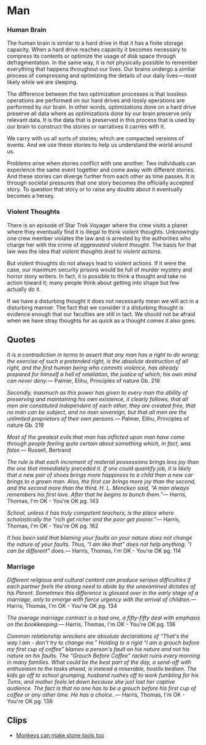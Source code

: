 Man
===

### Human Brain

The human brain is similar to a hard drive in that it has a finite storage capacity. When a hard drive reaches capacity it becomes necessary to compress its contents or optimize the usage of disk space through defragmentation. In the same way, it is not physically possible to remember everything that happens throughout our lives. Our brains undergo a similar process of compressing and optimizing the details of our daily lives — most likely while we are sleeping.

The difference between the two optimization processes is that lossless operations are performed on our hard drives and lossly operations are performed by our brain. In other words, optimizations done on a hard drive preserve all data where as optimizations done by our brain preserve only relevant data. It is the data that is preserved in this process that is used by our brain to construct the stories or narratives it carries with it.

We carry with us all sorts of stories; which are compacted versions of events. And we use these stories to help us understand the world around us.

Problems arise when stories conflict with one another. Two individuals can experience the same event together and come away with different stories. And these stories can diverge further from each other as time passes. It is through societal pressures that one story becomes the officially accepted story. To question that story or to raise any doubts about it eventually becomes a hersey.

### Violent Thoughts

There is an episode of Star Trek Voyager where the crew visits a planet where they eventually find it is illegal to think violent thoughts. Unknowingly one crew member violates the law and is arrested by the authorities who charge her with the crime of _aggravated violent thought_. The basis for that law was the idea that _violent thoughts lead to violent actions_.

But violent thoughts do not always lead to violent actions. If it were the case, our maximum security prisons would be full of murder mystery and horror story writers. In fact, it is possible to think a thought and take no action toward it; many people think about getting into shape but few actually do it.

If we have a disturbing thought it does not necessarily mean we will act in a disturbing manner. The fact that we consider it a disturbing thought is evidence enough that our faculties are still in tact. We should not be afraid when we have stray thoughts for as quick as a thought comes it also goes.

Quotes
------

<quote><cite>It is a contradiction in terms to assert that any man has a right to do wrong; the exercise of such a pretended right, is the absolute destruction of all right, and the first human being who commits violence, has already prepared for himself a hell of retailation, the justice of which, his own mind can never deny.</cite><span>— <author>Palmer, Elihu</author>, <book>Principles of nature Gb. 216</book></span></quote>

<quote><cite>Secondly, inasmuch as this power has given to every man the ability of preserving and maintaining his own existence, it clearly follows, that all men are constituted independent of each other, they are created free, that no man can be subject, and no man sovereign, but that all men are the unlimited proprietors of their own persons.</cite><span>— <author>Palmer, Elihu</author>, <book>Principles of nature Gb. 219</book></span></quote>

<quote><cite>Most of the greatest evils that man has inflicted upon man have come through people feeling quite certain about something which, in fact, was false.</cite><span>— <author>Russell, Bertrand</author></span></quote>

<quote><cite>The rule is that each increment of material possessions brings less joy than the one that immediately preceded it. If one could quantify job, it is likely that a new pair of shoes brings more happiness to a child than a new car brings to a grown man. Also, the first car brings more joy than the second, and the second more than the third. H. L. Mencken said, “A man always remembers his first love. After that he begins to bunch them.”</cite><span>— <author>Harris, Thomas</author>, <book>I'm OK - You're OK pg. 143</book></span></quote>

<quote><cite>School, unless it has truly competent teachers, is the place where scholastically the “rich get richer and the poor get poorer.”</cite><span>— <author>Harris, Thomas</author>, <book>I'm OK - You're OK pg. 162</book></span></quote>

<quote><cite>It has been said that blaming your faults on your nature does not change the nature of your faults. Thus, “I am like that” does not help anything. “I can be different” does.</cite><span>— <author>Harris, Thomas</author>, <book>I'm OK - You're OK pg. 114</book></span></quote>

### Marriage

<quote><cite>Different religious and cultural content can produce serious difficulties if each partner feels the strong need to abide by the unexamined dictates of his Parent. Sometimes this difference is glossed over in the early stage of a marriage, only to emerge with fierce urgency with the arrival of children.</cite><span>— <author>Harris, Thomas</author>, <book>I'm OK - You're OK pg. 134</book></span></quote>

<quote><cite>The average marriage contract is a bad one, a fifty-fifty deal with emphasis on the bookkeeping.</cite><span>— <author>Harris, Thomas</author>, <book>I'm OK - You're OK pg. 136</book></span></quote>

<quote><cite>Common relationship wreckers are absolute declarations of “That's the way I am - don't try to change me.” Holding to a rigid “I am a grouch before my first cup of coffee” blames a person's fault on his nature and not his nature on his faults. The “Grouch Before Coffee” racket ruins every morning in many families. What could be the best part of the day, a send-off with enthusiasm to the tasks ahead, is instead a miserable, hostile bedlam. The kids go off to school grumping, husband rushes off to work fumbling for his Tums, and mother feels let down because she just lost her captive audience. The fact is that no one has to be a grouch before his first cup of coffee or any other time. He has a choice..</cite><span>— <author>Harris, Thomas</author>, <book>I'm OK - You're OK pg. 138</book></span></quote>

Clips
-----

-   [Monkeys can make stone tools too](https://www.youtube.com/watch?v=j0jqJUF1nOs)
